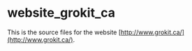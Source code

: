 website_grokit_ca
=================

This is the source files for the website [http://www.grokit.ca/](http://www.grokit.ca/).
